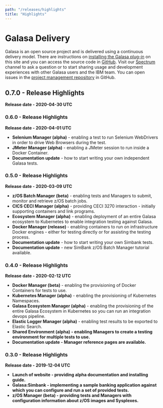 ```yaml
---
path: "/releases/highlights"
title: "Highlights"
---
```


# Galasa Delivery

Galasa is an open source project and is delivered using a continuous delivery model. There are instructions on [installing the Galasa plug-in](/docs/getting-started/installing) on this site and you can access the source code in [GitHub](https://github.com/galasa-dev). Visit our [Spectrum](https://spectrum.chat/galasa) channel to ask a question or to start sharing usage and development experiences with other Galasa users and the IBM team. You can open issues in the [project management repository](https://github.com/galasa-dev/projectmanagement) in GitHub. 

## 0.7.0 - Release Highlights
<b>Release date - 2020-04-30 UTC</b>


### 0.6.0 - Release Highlights
<b>Release date - 2020-04-01 UTC</b>

- <b>Selenium Manager (alpha)</b> - enabling a test to run Selenium WebDrivers in order to drive Web Browsers during the test. 
- <b>JMeter Manager (alpha)</b> - enabling a JMeter session to run inside a Docker Container.
- <b>Documentation update</b> - how to start writing your own independent Galasa tests. 

### 0.5.0 - Release Highlights
<b>Release date - 2020-03-09 UTC</b>

- <b>z/OS Batch Manager (beta)</b> - enabling tests and Managers to submit, monitor and retrieve z/OS batch jobs.
- <b>CICS CECI Manager (alpha)</b> - providing CECI 3270 interaction - initially supporting containers and link programs.
- <b>Ecosystem Manager (alpha)</b> - enabling deployment of an entire Galasa ecosystem to Kubernetes to enable integration testing against Galasa. 
- <b>Docker Manager (release) </b> - enabling containers to run on infrastructure Docker engines - either for testing directly or for assisting the testing process. 
- <b>Documentation update</b> - how to start writing your own Simbank tests. 
- <b>Documentation update</b> - new SimBank z/OS Batch Manager tutorial available.

### 0.4.0 - Release Highlights
<b>Release date - 2020-02-12 UTC</b>

- <b>Docker Manager (beta)</b> - enabling the provisioning of Docker Containers for tests to use.
- <b>Kubernetes Manager (alpha)</b> -  enabling the provisioning of Kubernetes Namespaces.
- <b> Galasa Ecosystem Manager (alpha)</b> -  enabling the provisioning of the entire Galasa Ecosystem in Kubernetes so you can run an integration devops pipeline.
- <b> Elastic Logger Manager (alpha)</b> - enabling test results to be exported to Elastic Search.
- <b> Shared Environment (alpha) - enabling Managers to create a testing environment for multiple tests to use.
- <b>Documentation update</b> - Manager reference pages are available.


### 0.3.0 - Release Highlights
<b>Release date - 2019-12-04 UTC</b>

- <b>Launch of website</b> - providing alpha documentation and installing guide.
- <b>Galasa:Simbank</b> - implementing a sample banking application against which you can configure and run a set of provided tests.
- <b>z/OS Manager (beta)</b> - providing tests and Managers with configuration information about z/OS images and Sysplexes. 



